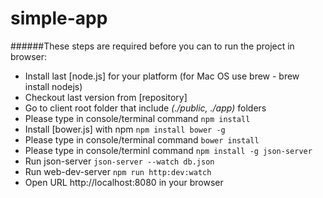 # simple-app

######These steps are required before you can to run the project in browser:
  - Install last [node.js]  for your platform (for Mac OS use brew - brew install nodejs)
  - Checkout last version from [repository]
  - Go to client root folder that include *(./public, ./app)* folders
  - Please type in console/terminal command ``` npm install ```
  - Install [bower.js] with npm ```npm install bower -g ```
  - Please type in console/terminal command ```bower install```
  - Please type in console/terminl command ```npm install -g json-server```
  - Run json-server ```json-server --watch db.json```
  - Run web-dev-server ```npm run http:dev:watch```
  - Open URL http://localhost:8080 in your browser



